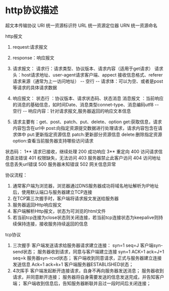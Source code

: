 # http协议描述
超文本传输协议
URI 统一资源标识符
URL 统一资源定位器
URN 统一资源命名

http报文
  1. request:请求报文
  2. response：响应报文

1. 请求报文：
  请求行：请求类型、协议版本、请求内容（适用于get请求）
  请求头：host请求地址、user-agent请求客户端、appect 接收信息格式、referer 请求来源（通常为上一访问地址）
  -- 空行 --
  请求体：可以为空、或者是post等请求的具体请求数据

2. 响应报文：
  状态行 ：协议版本、请求状态码、状态消息
  消息报文 ：当前响应的消息的基础信息，如时间Date、消息类型connet-type、消息编码utf8
  -- 空行 --
  响应内容：针对请求报文,服务器返回的响应文本信息

3. 请求主要有：get、post、patch、put、delete、option
  get:获取信息，请求内容包含在url中
  post:向指定资源提交数据进行处理请求，请求内容包含在请求体中
  put:更新指定资源信息
  patch:更新部分资源信息
  delete:删除指定资源
  option:查看当前服务器支持哪些访问请求

状态码：
  1** 请求已接收，继续处理
  200 成功响应
  3** 重定向
  400 访问请求信息语法错误
  401 权限缺失，无法访问
  403 服务器禁止此客户访问
  404 访问地址信息丢失url错误
  500 服务器未知错误
  502 网关信息异常

协议流程：
1. 通常客户端为浏览器，浏览器通过DNS服务器成功将域名地址解析为IP地址后，使用默认端口与服务器建立TCP连接
2. 在TCP第三次握手时，客户端将请求报文发送给服务器
3. 服务器返回Http响应报文
4. 客户端解析Http报文，状态为可浏览的html文件
5. 若当前tcp连接为close状态则关闭连接，若当前tcp连接状态为keepalive则持续保持连接，接收服务持续返回的信息


tcp协议
1. 三次握手
  客户端发送请求给服务器请求建立连接： syn=1 seq=J 客户端syn-send状态；
  服务器收到请求，同意与客户端建立连接 syn=1 ACK=1 ack=J+1 seq=k 服务器syn-rcvd状态；
  客户端收到同意请求，正式与服务器建立连接发送信息 Ack=1 ack=k+1 客户端服务器ESTABLISHED状态；
3. 4次挥手
  客户端发起断开连接请求，自身不再向服务器发送消息；
  服务器收到请求，并同意断开连接；
  服务器将自身需要发送的信息发送完成，并告知客户端；
  客户端收到信息后，告知服务器断联并且过一段时间后关闭连接；

